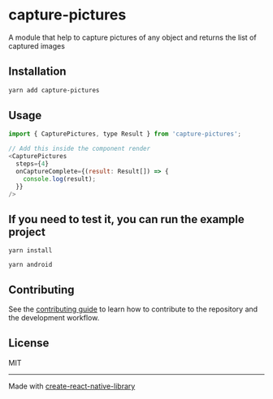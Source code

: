 # capture-pictures

A module that help to capture pictures of any object and returns the list of captured images

## Installation

```sh
yarn add capture-pictures
```

## Usage

```js
import { CapturePictures, type Result } from 'capture-pictures';

// Add this inside the component render
<CapturePictures
  steps={4}
  onCaptureComplete={(result: Result[]) => {
    console.log(result);
  }}
/>
```

## If you need to test it, you can run the example project

```
yarn install

yarn android
```

## Contributing

See the [contributing guide](CONTRIBUTING.md) to learn how to contribute to the repository and the development workflow.

## License

MIT

---

Made with [create-react-native-library](https://github.com/callstack/react-native-builder-bob)
